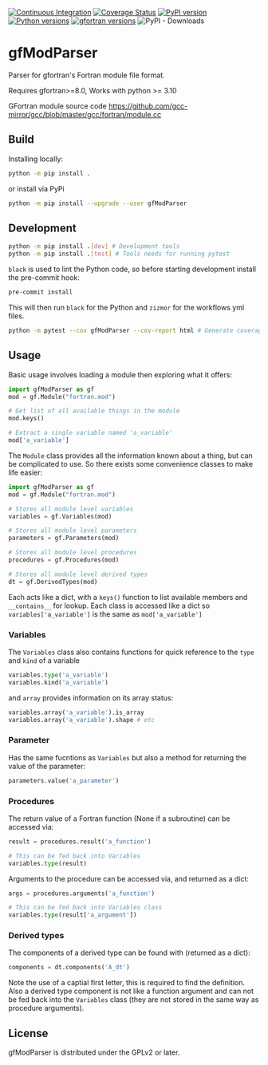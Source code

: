 [![Continuous Integration](https://github.com/rjfarmer/gfmodparser/actions/workflows/linux.yml/badge.svg)](https://github.com/rjfarmer/gfmodparser/actions/workflows/linux.yml)
[![Coverage Status](https://coveralls.io/repos/github/rjfarmer/gfModParser/badge.svg)](https://coveralls.io/github/rjfarmer/gfModParser)
[![PyPI version](https://badge.fury.io/py/gfmodparser.svg)](https://badge.fury.io/py/gfmodparser)
[![Python versions](https://img.shields.io/pypi/pyversions/gfmodparser.svg)](https://img.shields.io/pypi/pyversions/gfmodparser.svg)
[![gfortran versions](https://img.shields.io/badge/gfortran-8%7C9%7C10%7C11%7C12%7C13%7C14%7C15-blue)](https://img.shields.io/badge/gfortran-8%7C9%7C10%7C11%7C12%7C13%7C14%7C15-blue)
![PyPI - Downloads](https://img.shields.io/pypi/dm/gfmodparser)


# gfModParser
Parser for gfortran's Fortran module file format. 

Requires gfortran>=8.0, Works with python >= 3.10

GFortran module source code https://github.com/gcc-mirror/gcc/blob/master/gcc/fortran/module.cc

## Build
Installing locally:
````bash
python -m pip install .
````

or install via PyPi
````bash
python -m pip install --upgrade --user gfModParser
````


## Development
````bash
python -m pip install .[dev] # Development tools
python -m pip install .[test] # Tools needs for running pytest
````

``black`` is used to lint the Python code, so before starting development install the pre-commit hook:

````bash
pre-commit install
````

This will then run ``black`` for the Python and ``zizmor`` for the workflows yml files.

````bash
python -m pytest --cov gfModParser --cov-report html # Generate coverage report
````

## Usage

Basic usage involves loading a module then exploring what it offers:

````python
import gfModParser as gf
mod = gf.Module("fortran.mod")

# Get list of all available things in the module
mod.keys()

# Extract a single variable named 'a_variable'
mod['a_variable']
````

The ``Module`` class provides all the information known about a thing, but can be complicated to use. So there exists some convenience classes to make life easier:

````python
import gfModParser as gf
mod = gf.Module("fortran.mod")

# Stores all module level variables
variables = gf.Variables(mod)

# Stores all module level parameters
parameters = gf.Parameters(mod)

# Stores all module level procedures
procedures = gf.Procedures(mod)

# Stores all module level derived types
dt = gf.DerivedTypes(mod)
````

Each acts like a dict, with a ``keys()`` function to list available members and ``__contains__`` for lookup. Each class is accessed like a dict so ``variables['a_variable']`` is the same as ``mod['a_variable']``


### Variables
The ``Variables`` class also contains functions for quick reference to the ``type`` and ``kind`` of a variable

````python
variables.type('a_variable')
variables.kind('a_variable')
````

and ``array`` provides information on its array status:

````python
variables.array('a_variable').is_array
variables.array('a_variable').shape # etc
````

### Parameter
Has the same fucntions as ``Variables`` but also a method for returning the value of the parameter:

````python
parameters.value('a_parameter')
````

### Procedures
The return value of a Fortran function (None if a subroutine) can be accessed via:

````python
result = procedures.result('a_function')

# This can be fed back into Variables
variables.type(result)
````

Arguments to the procedure can be accessed via, and returned as a dict:

````python
args = procedures.arguments('a_function')

# This can be fed back into Variables class
variables.type(result['a_argument'])
````

### Derived types

The components of a derived type can be found with (returned as a dict):

````python
components = dt.components('A_dt')
````

Note the use of a captial first letter, this is required to find the definition. Also a derived type component is not like a function argument and can not be fed back into the ``Variables`` class (they are not stored in the same way as procedure arguments).




## License

gfModParser is distributed under the GPLv2 or later.
